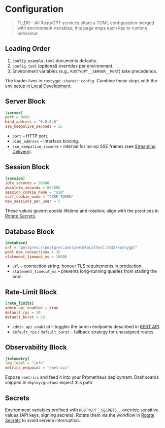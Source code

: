# Configuration

> TL;DR – All RustyGPT services share a TOML configuration merged with environment variables; this page maps each key to runtime behaviour.

## Loading Order

1. `config.example.toml` documents defaults.
2. `config.toml` (optional) overrides per environment.
3. Environment variables (e.g., `RUSTYGPT__SERVER__PORT`) take precedence.

The loader lives in `rustygpt-shared::config`. Combine these steps with the env setup in [Local Development](../guide/local-dev.md).

## Server Block

```toml
[server]
port = 8080
bind_address = "0.0.0.0"
sse_keepalive_seconds = 15
```

- `port` – HTTP port.
- `bind_address` – interface binding.
- `sse_keepalive_seconds` – interval for no-op SSE frames (see [Streaming Delivery](../architecture/streaming.md)).

## Session Block

```toml
[session]
idle_seconds = 28800
absolute_seconds = 604800
session_cookie_name = "sid"
csrf_cookie_name = "CSRF-TOKEN"
max_sessions_per_user = 5
```

These values govern cookie lifetime and rotation; align with the practices in [Rotate Secrets](../howto/rotate-secrets.md).

## Database Block

```toml
[database]
url = "postgres://postgres:postgres@localhost:5432/rustygpt"
pool_max_connections = 10
statement_timeout_ms = 10000
```

- `url` – connection string; honour TLS requirements in production.
- `statement_timeout_ms` – prevents long-running queries from stalling the pool.

## Rate-Limit Block

```toml
[rate_limits]
admin_api_enabled = true
default_rps = 10
default_burst = 20
```

- `admin_api_enabled` – toggles the admin endpoints described in [REST API](api.md).
- `default_rps` / `default_burst` – fallback strategy for unassigned routes.

## Observability Block

```toml
[telemetry]
log_level = "info"
metrics_endpoint = "/metrics"
```

Expose `/metrics` and feed it into your Prometheus deployment. Dashboards shipped in `deploy/grafana` expect this path.

## Secrets

Environment variables prefixed with `RUSTYGPT__SECRETS__` override sensitive values (API keys, signing secrets). Rotate them via the workflow in [Rotate Secrets](../howto/rotate-secrets.md) to avoid service interruption.
